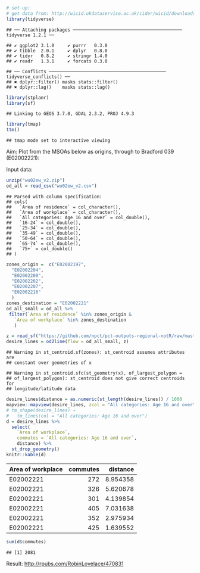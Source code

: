 
<!-- README.md is generated from README.Rmd. Please edit that file -->

``` r
# set-up:
# get data from: http://wicid.ukdataservice.ac.uk/cider/wicid/downloads.php
library(tidyverse)
```

    ## ── Attaching packages ───────────────────────────────────────── tidyverse 1.2.1 ──

    ## ✔ ggplot2 3.1.0     ✔ purrr   0.3.0
    ## ✔ tibble  2.0.1     ✔ dplyr   0.8.0
    ## ✔ tidyr   0.8.2     ✔ stringr 1.4.0
    ## ✔ readr   1.3.1     ✔ forcats 0.3.0

    ## ── Conflicts ──────────────────────────────────────────── tidyverse_conflicts() ──
    ## ✖ dplyr::filter() masks stats::filter()
    ## ✖ dplyr::lag()    masks stats::lag()

``` r
library(stplanr)
library(sf)
```

    ## Linking to GEOS 3.7.0, GDAL 2.3.2, PROJ 4.9.3

``` r
library(tmap)
ttm()
```

    ## tmap mode set to interactive viewing

Aim: Plot from the MSOAs below as origins, through to Bradford 039
(E02002221):

Input data:

``` r
unzip("wu02ew_v2.zip")
od_all = read_csv("wu02ew_v2.csv")
```

    ## Parsed with column specification:
    ## cols(
    ##   `Area of residence` = col_character(),
    ##   `Area of workplace` = col_character(),
    ##   `All categories: Age 16 and over` = col_double(),
    ##   `16-24` = col_double(),
    ##   `25-34` = col_double(),
    ##   `35-49` = col_double(),
    ##   `50-64` = col_double(),
    ##   `65-74` = col_double(),
    ##   `75+` = col_double()
    ## )

``` r
zones_origin =  c("E02002197",
  "E02002204",
  "E02002200",
  "E02002202",
  "E02002207",
  "E02002216"
  )
zones_destination = "E02002221"
od_all_small = od_all %>%
 filter(`Area of residence` %in% zones_origin &
   `Area of workplace` %in% zones_destination
   )
```

``` r
z = read_sf("https://github.com/npct/pct-outputs-regional-notR/raw/master/commute/msoa/west-yorkshire/z.geojson")
desire_lines = od2line(flow = od_all_small, z)
```

    ## Warning in st_centroid.sf(zones): st_centroid assumes attributes are
    ## constant over geometries of x

    ## Warning in st_centroid.sfc(st_geometry(x), of_largest_polygon =
    ## of_largest_polygon): st_centroid does not give correct centroids for
    ## longitude/latitude data

``` r
desire_lines$distance = as.numeric(st_length(desire_lines)) / 1000
mapview::mapview(desire_lines, zcol = "All categories: Age 16 and over")
# tm_shape(desire_lines) +
#   tm_lines(col = "All categories: Age 16 and over")
d = desire_lines %>% 
  select(
    `Area of workplace`,
    commutes = `All categories: Age 16 and over`,
    distance) %>% 
  st_drop_geometry()
knitr::kable(d)
```

| Area of workplace | commutes | distance |
| :---------------- | -------: | -------: |
| E02002221         |      272 | 8.954358 |
| E02002221         |      326 | 5.620678 |
| E02002221         |      301 | 4.139854 |
| E02002221         |      405 | 7.031638 |
| E02002221         |      352 | 2.975934 |
| E02002221         |      425 | 1.639552 |

``` r
sum(d$commutes)
```

    ## [1] 2081

Result: <http://rpubs.com/RobinLovelace/470831>
